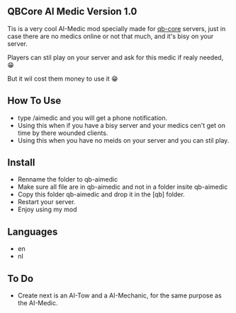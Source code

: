 ## QBCore AI Medic Version 1.0
Tis is a very cool AI-Medic mod specially made for [qb-core](https://github.com/qbcore-framework/qb-core) servers, 
just in case there are no medics online or not that much, and it's bisy on your server.

Players can stil play on your server and ask for this medic if realy needed, 😁 

But it wil cost them money to use it 😁


## How To Use
- type /aimedic and you will get a phone notification.
- Using this when if you have a bisy server and your medics cen't get on time by there wounded clients.
- Using this when you have no meids on your server and you can stil play.


## Install
- Renname the folder to qb-aimedic
- Make sure all file are in qb-aimedic and not in a folder insite qb-aimedic
- Copy this folder qb-aimedic and drop it in the [qb] folder.
- Restart your server.
- Enjoy using my mod

## Languages
- en
- nl

## To Do
- Create next is an AI-Tow and a AI-Mechanic, for the same purpose as the AI-Medic.
